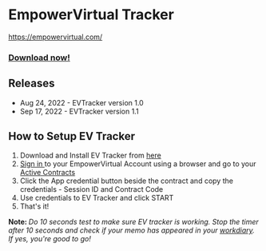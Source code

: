 # EmpowerVirtual Tracker 
https://empowervirtual.com/

<a href="https://github.com/evdeveloper1/evtracker/archive/refs/heads/main.zip" target="_blank"><h3>Download now!</h3></a>

<h2>Releases</h2>
<ul>
<li>Aug 24, 2022 - EVTracker version 1.0</li>
<li>Sep 17, 2022 - EVTracker version 1.1</li>
</ul>

<h2>How to Setup EV Tracker</h2>
<ol>
<li>Download and Install EV Tracker from <a href="https://github.com/evdeveloper1/evtracker/archive/refs/heads/main.zip" target="_blank">here</a></li>
<li><a href="https://empowervirtual.com/oAuth">Sign in </a> to your EmpowerVirtual Account using a browser and go to your <a href="https://empowervirtual.com/contracts">Active Contracts</a></li>
<li>Click the App credential button beside the contract and copy the credentials - Session ID and Contract Code</li>
<li>Use credentials to EV Tracker and click START</li>
<li>That's it!</li>
</ol>

<p><strong>Note: </strong><i> Do 10 seconds test to make sure EV tracker is working. Stop the timer after 10 seconds and check if your memo has appeared in your <a href="https://empowervirtual.com/workdiary">workdiary</a>. If yes, you're good to go!<i></p>
